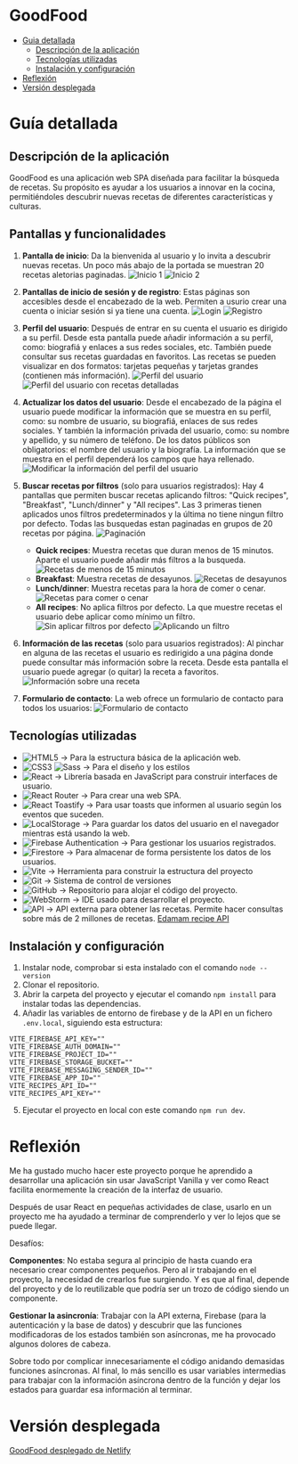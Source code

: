 # GoodFood

- [Guia detallada](https://github.com/avilrod3004/Proyecto4_GoodFood/tree/4_2_firestorage?tab=readme-ov-file#gu%C3%ADa-detallada)
  - [Descripción de la aplicación](https://github.com/avilrod3004/Proyecto4_GoodFood/tree/4_2_firestorage?tab=readme-ov-file#descripci%C3%B3n-de-la-aplicaci%C3%B3n)
  - [Tecnologías utilizadas](https://github.com/avilrod3004/Proyecto4_GoodFood/tree/4_2_firestorage?tab=readme-ov-file#tecnolog%C3%ADas-utilizadas)
  - [Instalación y configuración](https://github.com/avilrod3004/Proyecto4_GoodFood/tree/4_2_firestorage?tab=readme-ov-file#instalaci%C3%B3n-y-configuraci%C3%B3n)
- [Reflexión](https://github.com/avilrod3004/Proyecto4_GoodFood/tree/4_2_firestorage?tab=readme-ov-file#reflexi%C3%B3n)
- [Versión desplegada](https://github.com/avilrod3004/Proyecto4_GoodFood/tree/4_2_firestorage?tab=readme-ov-file#versi%C3%B3n-desplegada)

# Guía detallada
## Descripción de la aplicación
GoodFood es una aplicación web SPA diseñada para facilitar la búsqueda de recetas.  Su propósito es ayudar a los usuarios a innovar en la cocina, permitiéndoles descubrir nuevas recetas de diferentes características y culturas.

## Pantallas y funcionalidades
1. **Pantalla de inicio**: Da la bienvenida al usuario y lo invita a descubrir nuevas recetas. Un poco más abajo de la portada se muestran 20 recetas aletorias paginadas.
![Inicio 1](images/inicio_1.png)
![Inicio 2](images/inicio_2.png)

2. **Pantallas de inicio de sesión y de registro**: Estas páginas son accesibles desde el encabezado de la web. Permiten a usurio crear una cuenta o iniciar sesión si ya tiene una cuenta.
![Login](images/login.png)
![Registro](images/registro.png)

3. **Perfil del usuario**: Después de entrar en su cuenta el usuario es dirigido a su perfil. Desde esta pantalla puede añadir información a su perfil, como: biografiá y enlaces a sus redes sociales, etc. También puede consultar sus recetas guardadas en favoritos. Las recetas se pueden visualizar en dos formatos: tarjetas pequeñas y tarjetas grandes (contienen más información).
![Perfil del usuario](images/perfil_usuario.png)
![Perfil del usuario con recetas detalladas](images/perfil_usuario_2.png)

4. **Actualizar los datos del usuario**: Desde el encabezado de la página el usuario puede modificar la información que se muestra en su perfil, como: su nombre de usuario, su biografiá, enlaces de sus redes sociales. Y también la información privada del usuario, como: su nombre y apellido, y su número de teléfono. 
De los datos públicos son obligatorios: el nombre del usuario y la biografía. La información que se muestra en el perfil dependerá los campos que haya rellenado.
![Modificar la información del perfil del usuario](images/modificar_perfil.png)

5. **Buscar recetas por filtros** (solo para usuarios registrados): Hay 4 pantallas que permiten buscar recetas aplicando filtros: "Quick recipes", "Breakfast", "Lunch/dinner" y "All recipes". Las 3 primeras tienen aplicados unos filtros predeterminados y la última no tiene ningun filtro por defecto.
Todas las busquedas estan paginadas en grupos de 20 recetas por página.
![Paginación](images/paginacion.png)

   - **Quick recipes**: Muestra recetas que duran menos de 15 minutos. Aparte el usuario puede añadir más filtros a la busqueda.
![Recetas de menos de 15 minutos](images/quickrecipes.png)
    - **Breakfast**: Muestra recetas de desayunos.
![Recetas de desayunos](images/breakfast.png)
    - **Lunch/dinner**: Muestra recetas para la hora de comer o cenar.
![Recetas para comer o cenar](images/lunch-dinner.png)
    - **All recipes**: No aplica filtros por defecto. La que muestre recetas el usuario debe aplicar como mínimo un filtro.
![Sin aplicar filtros por defecto](images/all_recipes_1.png)
![Aplicando un filtro](images/all_recipes_2.png)

6. **Información de las recetas** (solo para usuarios registrados): Al pinchar en alguna de las recetas el usuario es redirigido a una página donde puede consultar más información sobre la receta. Desde esta pantalla el usuario puede agregar (o quitar) la receta a favoritos.
![Información sobre una receta](images/info_receta.png)

7. **Formulario de contacto**: La web ofrece un formulario de contacto para todos los usuarios:
![Formulario de contacto](images/contacto.png)

## Tecnologías utilizadas
- ![HTML5](https://img.shields.io/badge/HTML5-E34F26?logo=html5&logoColor=white) -> Para la estructura básica de la aplicación web.
- ![CSS3](https://img.shields.io/badge/CSS3-1572B6?logo=css3&logoColor=white) ![Sass](https://img.shields.io/badge/Sass-CC6699?logo=sass&logoColor=white) -> Para el diseño y los estilos
- ![React](https://img.shields.io/badge/React-61DAFB?logo=react&logoColor=white) -> Librería basada en JavaScript para construir interfaces de usuario.
- ![React Router](https://img.shields.io/badge/React_Router-CA4245?logo=react-router&logoColor=white) -> Para crear una web SPA.
- ![React Toastify](https://img.shields.io/badge/React_Toastify-FFDD00?logo=react&logoColor=black) -> Para usar toasts que informen al usuario según los eventos que suceden.
- ![LocalStorage](https://img.shields.io/badge/LocalStorage-00599C?logo=databricks&logoColor=white) -> Para guardar los datos del usuario en el navegador mientras está usando la web.
- ![Firebase Authentication](https://img.shields.io/badge/Firebase_Auth-FFCA28?logo=firebase&logoColor=black) -> Para gestionar los usuarios registrados.
- ![Firestore](https://img.shields.io/badge/Firestore-FFA000?logo=firebase&logoColor=black) -> Para almacenar de forma persistente los datos de los usuarios.
- ![Vite](https://img.shields.io/badge/Vite-646CFF?logo=vite&logoColor=white) -> Herramienta para construir la estructura del proyecto
- ![Git](https://img.shields.io/badge/Git-F05032?logo=git&logoColor=white) -> Sistema de control de versiones
- ![GitHub](https://img.shields.io/badge/GitHub-181717?logo=github&logoColor=white) -> Repositorio para alojar el código del proyecto.
- ![WebStorm](https://img.shields.io/badge/WebStorm-21D789?logo=webstorm&logoColor=white) -> IDE usado para desarrollar el proyecto.
- ![API](https://img.shields.io/badge/Edaman_recipe_API-0088CC?logo=api&logoColor=white) -> API externa para obtener las recetas. Permite hacer consultas sobre más de 2 millones de recetas. [Edamam recipe API](https://developer.edamam.com/edamam-recipe-api)

## Instalación y configuración
1. Instalar node, comprobar si esta instalado con el comando `node --version`
2. Clonar el repositorio.
3. Abrir la carpeta del proyecto y ejecutar el comando `npm install` para instalar todas las dependencias.
4. Añadir las variables de entorno de firebase y de la API en un fichero `.env.local`, siguiendo esta estructura:
```
VITE_FIREBASE_API_KEY=""
VITE_FIREBASE_AUTH_DOMAIN=""
VITE_FIREBASE_PROJECT_ID=""
VITE_FIREBASE_STORAGE_BUCKET=""
VITE_FIREBASE_MESSAGING_SENDER_ID=""
VITE_FIREBASE_APP_ID=""
VITE_RECIPES_API_ID=""
VITE_RECIPES_API_KEY=""
```
5. Ejecutar el proyecto en local con este comando `npm run dev`.

# Reflexión
Me ha gustado mucho hacer este proyecto porque he aprendido a desarrollar una aplicación sin usar JavaScript Vanilla y ver como React facilita enormemente la creación de la interfaz de usuario.

Después de usar React en pequeñas actividades de clase, usarlo en un proyecto me ha ayudado a terminar de comprenderlo y ver lo lejos que se puede llegar.

Desafíos:

**Componentes**: No estaba segura al principio de hasta cuando era necesario crear componentes pequeños. Pero al ir trabajando en el proyecto, la necesidad de crearlos fue surgiendo. Y es que al final, depende del proyecto y de lo reutilizable que podría ser un trozo de código siendo un componente.

**Gestionar la asincronía**: Trabajar con la API externa, Firebase (para la autenticación y la base de datos) y descubrir que las funciones modificadoras de los estados también son asíncronas, me ha provocado algunos dolores de cabeza.

Sobre todo por complicar innecesariamente el código anidando demasidas funciones asíncronas. Al final, lo más sencillo es usar variables intermedias para trabajar con la información asíncrona dentro de la función y dejar los estados para guardar esa información al terminar.

# Versión desplegada
[GoodFood desplegado de Netlify](https://fanciful-vacherin-2a3294.netlify.app/)

